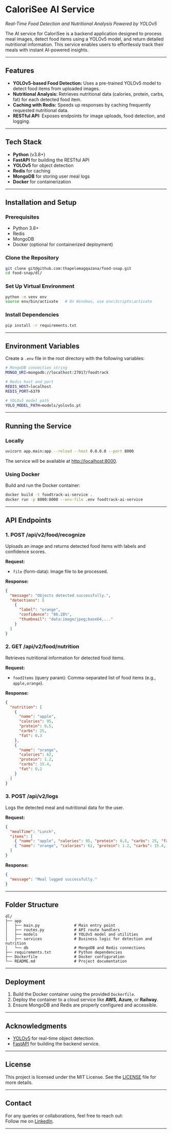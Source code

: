 
# **CaloriSee AI Service**  
_Real-Time Food Detection and Nutritional Analysis Powered by YOLOv5_

The AI service for CaloriSee is a backend application designed to process meal images, detect food items using a YOLOv5 model, and return detailed nutritional information. This service enables users to effortlessly track their meals with instant AI-powered insights.

---

## **Features**  
- **YOLOv5-based Food Detection:** Uses a pre-trained YOLOv5 model to detect food items from uploaded images.  
- **Nutritional Analysis:** Retrieves nutritional data (calories, protein, carbs, fat) for each detected food item.  
- **Caching with Redis:** Speeds up responses by caching frequently requested nutritional data.  
- **RESTful API:** Exposes endpoints for image uploads, food detection, and logging.  

---

## **Tech Stack**  
- **Python** (v3.8+)  
- **FastAPI** for building the RESTful API  
- **YOLOv5** for object detection  
- **Redis** for caching  
- **MongoDB** for storing user meal logs  
- **Docker** for containerization  

---

## **Installation and Setup**  
### **Prerequisites**  
- Python 3.8+  
- Redis  
- MongoDB  
- Docker (optional for containerized deployment)  

### **Clone the Repository**  
```bash
git clone git@github.com:thapelomagqazana/food-snap.git
cd food-snap/dl/
```

### **Set Up Virtual Environment**  
```bash
python -m venv env
source env/bin/activate   # On Windows, use env\Scripts\activate
```

### **Install Dependencies**  
```bash
pip install -r requirements.txt
```

---

## **Environment Variables**  
Create a `.env` file in the root directory with the following variables:

```bash
# MongoDB connection string
MONGO_URI=mongodb://localhost:27017/foodtrack

# Redis host and port
REDIS_HOST=localhost
REDIS_PORT=6379

# YOLOv5 model path
YOLO_MODEL_PATH=models/yolov5s.pt
```

---

## **Running the Service**  
### **Locally**  
```bash
uvicorn app.main:app --reload --host 0.0.0.0 --port 8000
```

The service will be available at [http://localhost:8000](http://localhost:8000).

### **Using Docker**  
Build and run the Docker container:

```bash
docker build -t foodtrack-ai-service .
docker run -p 8000:8000 --env-file .env foodtrack-ai-service
```

---

## **API Endpoints**  
### **1. POST /api/v2/food/recognize**  
Uploads an image and returns detected food items with labels and confidence scores.  

**Request:**  
- `file` (form-data): Image file to be processed.

**Response:**  
```json
{
  "message": "Objects detected successfully.",
  "detections": [
    {
      "label": "orange",
      "confidence": "86.28%",
      "thumbnail": "data:image/jpeg;base64,..."
    }
  ]
}
```

### **2. GET /api/v2/food/nutrition**  
Retrieves nutritional information for detected food items.

**Request:**  
- `foodItems` (query param): Comma-separated list of food items (e.g., `apple,orange`).

**Response:**  
```json
{
  "nutrition": [
    {
      "name": "apple",
      "calories": 95,
      "protein": 0.5,
      "carbs": 25,
      "fat": 0.3
    },
    {
      "name": "orange",
      "calories": 62,
      "protein": 1.2,
      "carbs": 15.4,
      "fat": 0.2
    }
  ]
}
```

### **3. POST /api/v2/logs**  
Logs the detected meal and nutritional data for the user.

**Request:**  
```json
{
  "mealTime": "Lunch",
  "items": [
    { "name": "apple", "calories": 95, "protein": 0.5, "carbs": 25, "fat": 0.3 },
    { "name": "orange", "calories": 62, "protein": 1.2, "carbs": 15.4, "fat": 0.2 }
  ]
}
```

**Response:**  
```json
{
  "message": "Meal logged successfully."
}
```

---

## **Folder Structure**  
```plaintext
dl/
├── app
│   ├── main.py               # Main entry point
│   ├── routes.py             # API route handlers
│   ├── models                # YOLOv5 model and utilities
│   ├── services              # Business logic for detection and nutrition
│   └── db                    # MongoDB and Redis connections
├── requirements.txt          # Python dependencies
├── Dockerfile                # Docker configuration
└── README.md                 # Project documentation
```

---

## **Deployment**  
1. Build the Docker container using the provided `Dockerfile`.  
2. Deploy the container to a cloud service like **AWS**, **Azure**, or **Railway**.  
3. Ensure MongoDB and Redis are properly configured and accessible.  

---

## **Acknowledgments**  
- [YOLOv5](https://github.com/ultralytics/yolov5) for real-time object detection.  
- [FastAPI](https://fastapi.tiangolo.com/) for building the backend service.  

---

## **License**  
This project is licensed under the MIT License. See the [LICENSE](LICENSE) file for more details.

---

## **Contact**  
For any queries or collaborations, feel free to reach out:  
Follow me on [LinkedIn](www.linkedin.com/in/thapelo-magqazana-90632a174).

---

